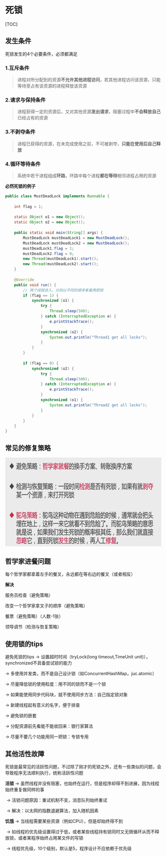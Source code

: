 # 死锁

[TOC]

## 发生条件

死锁发生的4个必要条件，必须都满足

### 1.互斥条件

> 进程对所分配到的资源**不允许其他进程访问**，若其他进程访问该资源，只能等待至占有该资源的进程释放该资源



### 2.请求与保持条件

> 进程获得一定的资源后，又对其他资源**发出请求**，阻塞过程中**不会释放自己**已经占有的资源



### 3.不剥夺条件

> 进程已获得的资源，在未完成使用之前，不可被剥夺，**只能在使用后自己释放**



### 4.循环等待条件

> 系统中若干进程组成**环路**，环路中每个进程**都在等待**相邻进程占用的资源



**必然死锁的例子**

~~~java
public class MustDeadLock implements Runnable {

    int flag = 1;

    static Object o1 = new Object();
    static Object o2 = new Object();

    public static void main(String[] args) {
        MustDeadLock mustDeadLock1 = new MustDeadLock();
        MustDeadLock mustDeadLock2 = new MustDeadLock();
        mustDeadLock1.flag = 1;
        mustDeadLock2.flag = 0;
        new Thread(mustDeadLock1).start();
        new Thread(mustDeadLock2).start();
    }

    @Override
    public void run() {
        // 两个线程进入，分别以不同的顺序拿着两把锁
        if (flag == 1) {
            synchronized (o1) {
                try {
                    Thread.sleep(500);
                } catch (InterruptedException e) {
                    e.printStackTrace();
                }
                synchronized (o2) {
                    System.out.println("Thread1 get all locks");
                }
            }
        }

        if (flag == 0) {
            synchronized (o2) {
                try {
                    Thread.sleep(500);
                } catch (InterruptedException e) {
                    e.printStackTrace();
                }
                synchronized (o1) {
                    System.out.println("Thread2 get all locks");
                }
            }
        }
    }
}

~~~





## 常见的修复策略

![image-20210605165737899](images/image-20210605165737899.png)







## 哲学家进餐问题

每个哲学家都拿着左手的餐叉，永远都在等右边的餐叉（或者相反）

**解决**

服务员检查（避免策略）

改变一个哲学家拿叉子的顺序（避免策略）

餐票（避免策略）（人数-1张）

领导调节（检测与恢复策略）



## 使用锁的tips

避免死锁的tips
 -> 设置超时时间（tryLock(long timeout,TimeUnit unit)），synchronized不具备尝试锁的能力

 -> 多使用并发类，而不是自己设计锁（如ConcurrentHashMap，juc.atomic）

 -> 尽量降低锁的使用粒度：用不同的锁而不是一个锁

 -> 如果能使用同步代码块，就不使用同步方法：自己指定锁对象

 -> 新建线程起有意义的名字，便于排查

 -> 避免锁的嵌套

 -> 分配资源前先看能不能收回来：银行家算法

 -> 尽量不要几个功能用同一把锁：专锁专用





## 其他活性故障

死锁是最常见的活跃性问题，不过除了刚才的死锁之外，还有一些类似的问题，会导致程序无法顺利执行，统称活跃性问题

**活锁** ->  虽然线程并没有阻塞，也始终在运行，但是程序却得不到进展，因为线程始终重复做同样的事

​        -> 活锁问题原因：重试机制不变，消息队列始终重试

​        -> 解决：以太网的指数退避算法，加入随机因素





**饥饿** ->  当线程需要某些资源（例如CPU），但是却始终得不到

​         -> 如线程的优先级设置得过于低，或者某些线程持有锁同时又无限循环从而不释放锁，或者某程序始终占用某文件的写锁

​		-> 线程优先级，10个级别，默认是5，程序设计不应依赖于优先级

